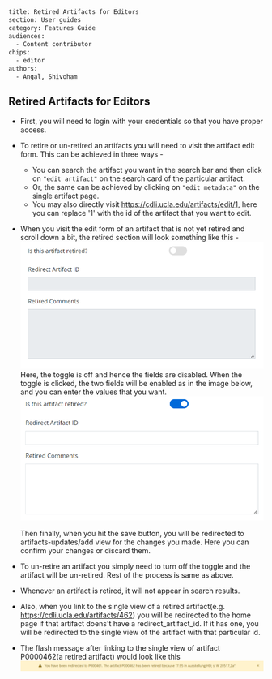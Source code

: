 ```
title: Retired Artifacts for Editors
section: User guides
category: Features Guide
audiences:
  - Content contributor
chips:
  - editor
authors:
  - Angal, Shivoham
```
<h2>Retired Artifacts for Editors</h2>

* First, you will need to login with your credentials so that you have proper access.

* To retire or un-retired an artifacts you will need to visit the artifact edit form. This can be achieved in three ways - 
    * You can search the artifact you want in the search bar and then click on `"edit artifact"` on the search card of the particular artifact.
    * Or, the same can be achieved by clicking on `"edit metadata"` on the single artifact page.
    * You may also directly visit https://cdli.ucla.edu/artifacts/edit/1, here you can replace '1' with the id of the artifact that you want to edit.
    
* When you visit the edit form of an artifact that is not yet retired and scroll down a bit, the retired section will look something like this -
![toggle off](toggle_off.png) <br>
  Here, the toggle is off and hence the fields are disabled. When the toggle is clicked, the two fields will be enabled as in the image below, and you can enter the values that you want. <br>
![toggle on](toggle_on.png)

  Then finally, when you hit the save button, you will be redirected to artifacts-updates/add view for the changes you made. Here you can confirm your changes or discard them.

* To un-retire an artifact you simply need to turn off the toggle and the artifact will be un-retired. Rest of the process is same as above.

* Whenever an artifact is retired, it will not appear in search results.

* Also, when you link to the single view of a retired artifact(e.g. https://cdli.ucla.edu/artifacts/462) you will be redirected to the home page if that artifact doens't have a redirect_artifact_id. If it has one, you will be redirected to the single view of the artifact with that particular id.

* The flash message after linking to the single view of artifact P0000462(a retired artifact) would look like this <br>
 ![flash for redirect to view](redirect_view.png)
 